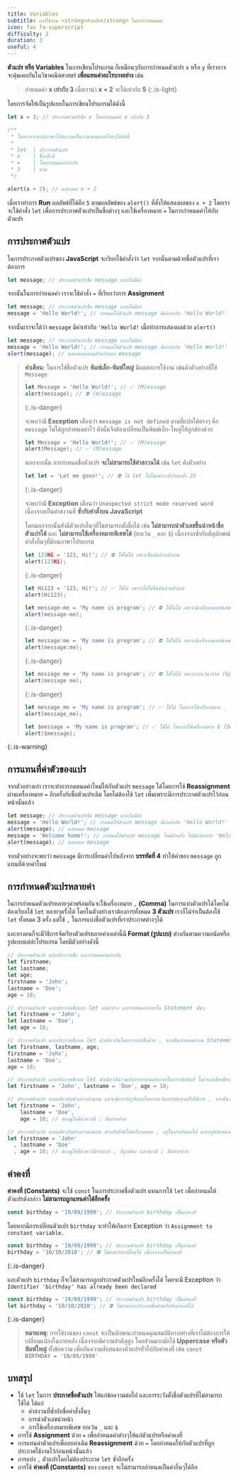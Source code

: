 ```yaml
---
title: Variables
subtitle: การใช้งาน <strong>ตัวแปร</strong> ในการกำหนดค่า
icon: fas fa-superscript
difficulty: 2
duration: 3
useful: 4
---
```


**ตัวแปร หรือ Variables** ในการเขียนโปรแกรม ก็เหมือนๆกับการกำหนดตัวแปร `x` หรือ `y` ที่เราอาจจะคุ้นเคยกันในวิชาคณิตศาสตร์ **เพื่อแทนค่าอะไรบางอย่าง** เช่น

> กำหนดค่า **x เท่ากับ 3** เมื่อเรานำ **x + 2** จะได้เท่ากับ **5**
{:.is-light}

โดยการจัดให้เป็นรูปแบบในการเขียนโปรแกรมได้ดังนี้

```javascript
let x = 3; // ประกาศตัวแปรชื่อ x โดยกำหนดค่า x เท่ากับ 3

/**
 * โดยอาจจะแปลภาษาโปรแกรมเป็นภาษาคนแบบไทยๆได้ดังนี้
 *
 * let  | ประกาศตัวแปร
 * x    | ชื่อเอ็กซ์
 * =    | โดยกำหนดค่าเท่ากับ
 * 3    | สาม
 */

alert(x + 2); // แสดงผล x + 2
```

เมื่อเราทำการ **Run** ผลลัพธ์ที่ได้คือ `5` ตามผลลัพธ์ของ `alert()` ที่สั่งให้แสดงผลของ `x + 2` โดยเราจะใช้คำสั่ง `let` เพื่อการประกาศตัวแปรเป็นชื่อต่างๆ และใช้เครื่องหมาย `=` ในการกำหนดค่าให้กับตัวแปร

## การประกาศตัวแปร

ในการประกาศตัวแปรของ **JavaScript** จะเรียกใช้คำสั่งว่า `let` จากนั้นตามด้วยชื่อตัวแปรที่เราต้องการ

```js
let message; // ประกาศตัวแปรชื่อ message แบบไม่มีค่า
```

จากนั้นในการกำหนดค่า เราจะใช้คำสั่ง `=` ที่เรียกว่าการ **Assignment**

```js
let message; // ประกาศตัวแปรชื่อ message แบบไม่มีค่า
message = 'Hello World!'; // กำหนดให้ตัวแปร message มีค่าเท่ากับ 'Hello World!'
```

จากนั้นเราจะได้ว่า `message` มีค่าเท่ากับ `'Hello World!` เมื่อทำการแสดงผลด้วย `alert()`

```javascript
let message; // ประกาศตัวแปรชื่อ message แบบไม่มีค่า
message = 'Hello World!'; // กำหนดให้ตัวแปร message มีค่าเท่ากับ 'Hello World!'
alert(message); // แสดงผลค่าบนตัวแปรของ message
```

> **คำเตือน:** ในการใช้ชื่อตัวแปร **พิมพ์เล็ก-พิมพ์ใหญ่** มีผลต่อการใช้งาน เช่นดังตัวอย่างที่ใช้ `Message`
>
> ```javascript
> let Message = 'Hello World!'; // ✅ (M)essage
> alert(message); // ⛔ (m)essage
> ```
> {:.is-danger}
>
> จะพบว่ามี **Exception** เตือนว่า `message is not defined` ตามที่แปลได้ตรงๆ คือ `message` ไม่ได้ถูกกำหนดค่าไว้ ดังนั้นจึงต้องเปลี่ยนเป็นพิมพ์เล็ก-ใหญ่ให้ถูกต้องด้วย
>
> ```javascript
> let Message = 'Hello World!'; // ✅ (M)essage
> alert(Message); // ✅ (M)essage
> ```
>
> นอกจากนั้น การกำหนดชื่อตัวแปร **จะไม่สามารถใช้คำสงวนได้** เช่น `let` ดังตัวอย่าง
>
> ```javascript
> let let = 'Let me gooo!'; // ⛔ ใช้ let ไม่ได้เพราะซ้ำกับคำสั่ง JS
> ```
> {:.is-danger}
>
> จะพบว่ามี **Exception** เตือนว่า `Unexpected strict mode reserved word` เนื่องจากเป็นคำสงวนที่ **ซ้ำกับคำสั่งบน JavaScript**
>
> โดยนอกจากนั้นยังมีตัวแปรอื่นๆที่ไม่สามารถตั้งชื่อได้ เช่น **ไม่สามารถนำตัวเลขขึ้นนำหน้าชื่อตัวแปรได้** และ **ไม่สามารถใช้เครื่องหมายพิเศษได้** (ยกเว้น `_` และ `$`) เนื่องจากซ้ำกับสัญลักษณ์คำสั่งอื่นๆที่มีบนภาษาโปรแกรม
>
> ```javascript
> let 123Hi = '123, Hi!'; // ⛔ ใช้ไม่ได้ เพราะขึ้นต้นด้วยตัวเลข
> alert(123Hi);
> ```
> {:.is-danger}
>
> ```javascript
> let Hi123 = '123, Hi!'; // ✅ ใช้ได้ เพราะไม่ได้ขึ้นต้นด้วยตัวเลข
> alert(Hi123);
> ```
>
> ```javascript
> let message-me = 'My name is program'; // ⛔ ใช้ไม่ได้ เพราะมีเครื่องหมายพิเศษ
> alert(message-me);
> ```
> {:.is-danger}
>
> ```javascript
> let message:me = 'My name is program'; // ⛔ ใช้ไม่ได้ เพราะมีเครื่องหมายพิเศษ
> alert(message:me);
> ```
> {:.is-danger}
>
> ```javascript
> let message me = 'My name is program'; // ⛔ ใช้ไม่ได้ เพราะการเว้นวรรค (Space) จะเป็นการมองเป็นคำสั่งแยกกัน
> alert(message me);
> ```
> {:.is-danger}
>
> ```javascript
> let message_me = 'My name is program'; // ✅ ใช้ได้ โดยการใช้เครื่องหมาย _ (Underscore) แทนซึ่งไม่จัดว่าเป็นเครื่องหมายพิเศษของโปรแกรม
> alert(message_me);
> ```
>
> ```javascript
> let $message = 'My name is program'; // ✅ ใช้ได้ โดยการใช้เครื่องหมาย $ (Dollar-sign) ไม่จัดว่าเป็นเครื่องหมายพิเศษของโปรแกรม
> alert($message);
> ```
{:.is-warning}

## การแทนที่ค่าตัวของแปร

จากตัวอย่างเก่า เราจะทำการกดหนดค่าใหม่ให้กับตัวแปร `message` ได้โดยการใช้ **Reassignment** ผ่านเครื่องหมาย `=` อีกครั้งกับชื่อตัวแปรเดิม โดยไม่ต้องใช้ `let` เพิ่มเพราะมีการประกาศตัวแปรไว้ก่อนหน้านั้นแล้ว

```javascript
let message; // ประกาศตัวแปรชื่อ message แบบไม่มีค่า
message = 'Hello World!'; // กำหนดให้ตัวแปร message มีค่าเท่ากับ 'Hello World!'
alert(message); // แสดงผล message
message = 'Welcome home!'; // กำหนดให้ตัวแปร message ใหม่อีกครั้ง ให้มีค่าเท่ากับ 'Welcome home!'
alert(message); // แสดงผล message
```

จากตัวอย่างจะพบว่า `message` มีการเปลี่ยนค่าไปหลังจาก **บรรทัดที่ 4** ทำให้ค่าของ `message` ถูกแทนที่ด้วยค่าใหม่

## การกำหนดตัวแปรหลายค่า

ในการกำหนดตัวแปรหลายๆค่าพร้อมกันจะใช้เครื่องหมาย `,` **(Comma)** ในการแบ่งตัวแปรได้โดยไม่ต้องเรียกใช้ `let` หลายๆครั้งได้ โดยในตัวอย่างเราต้องการทั้งหมด **3 ตัวแปร** เราก็ไม่จำเป็นต้องใช้ `let` ทั้งหมด 3 ครั้ง แต่ใช้ `,` ในการแบ่งชื่อตัวแปรที่เราประกาศต่างๆได้

และบางคนก็จะมีวิธีการจัดเรียงตัวแปรหลายค่าเหล่านี้มี **Format (รูปแบบ)** ต่างกันตามความถนัดหรือรูปแบบแต่ล่ะโปรแกรม โดยมีตัวอย่างดังนี้

```js
// ประกาศตัวแปร แบบประกาศชื่อ และกำหนดค่าแยกกัน
let firstname;
let lastname;
let age;
firstname = 'John';
lastname = 'Doe';
age = 18;
```

```js
// ประกาศตัวแปร แบบประกาศชื่อแยก let แต่ล่ะช่วง และกำหนดค่าภายใน Statement นั้นๆ
let firstname = 'John';
let lastname = 'Doe';
let age = 18;
```

```js
// ประกาศตัวแปร แบบประกาศชื่อบน let ตัวเดียวกันโดยการแบ่งชื่อด้วย , จากนั้นกำหนดค่าบน Statement ต่อๆไป
let firstname, lastname, age;
firstname = 'John';
lastname = 'Doe';
age = 18;
```

```js
// ประกาศตัวแปร แบบประกาศชื่อบน let ตัวเดียวกันร่วมกับการกำหนดค่าภายในบรรทัดทันที โดยจะเหลือเพียงบรรทัดเดียว
let firstname = 'John', lastname = 'Doe', age = 18;
```

```js
// ประกาศตัวแปร แบบเดียวกับตัวอย่างด้านบน แต่จะมีการจัดรูปแบบโดยการเว้นบรรทัดทุกครั้งที่มีการ , จากนั้นจบด้วย ; โดยมีย่อหน้าที่ตรงกันทุกตัวแปร
let firstname = 'John',
    lastname = 'Doe',
    age = 18; // ต้องดูให้ดีด้วยว่ามี ; ปิดท้ายด้วย
```

```js
// ประกาศตัวแปร แบบเดียวกับตัวอย่างด้านบน ต่างกันที่จัดให้เครื่องหมาย , อยู่ในบรรทัดต่อไป และอยู่ตำแหน่งย่อหน้าเดียวกับ let
let firstname = 'John'
  , lastname = 'Doe'
  , age = 18; // ต้องดูให้ดีด้วยว่ามีการแบ่ง , ที่ถูกต้อง และต้องมี ; ปิดท้ายด้วย
```

## ค่าคงที่

**ค่าคงที่ (Constants)** จะใช้ `const` ในการประกาศชื่อตัวแปร แทนการใช้ `let` เพื่อกำหนดให้ตัวแปรดังกล่าว **ไม่สามารถถูกแทนค่าได้อีกครั้ง**

```js
const birthday = '19/09/1999'; // ประกาศตัวแปร birthday เป็นค่าคงที่
```

โดยหากมีการเปลี่ยนตัวแปร `birthday` จะทำให้เกิดการ Exception ว่า `Assignment to constant variable.`

```javascript
const birthday = '19/09/1999'; // ประกาศตัวแปร birthday เป็นค่าคงที่
birthday = '10/10/2010'; // ⛔ ไม่สามารถเปลี่ยนได้ เนื่องจากเป็นค่าคงที่
```
{:.is-danger}

และตัวแปร `birthday` ก็จะไม่สามารถถูกประกาศตัวแปรใหม่อีกครั้งได้ โดยจะมี Exception ว่า `Identifier 'birthday' has already been declared`

```javascript
const birthday = '19/09/1999'; // ประกาศตัวแปร birthday เป็นค่าคงที่
let birthday = '10/10/2010'; // ⛔ ไม่สามารถประกาศชื่อตัวแปรทับค่าคงที่ได้
```
{:.is-danger}

> **หมายเหตุ:** การใช้งานของ `const` จะเป็นลักษณะกำหนดคุณสมบัติบางอย่างที่เราไม่ต้องการให้เปลี่ยนแปลงในภายหลัง เนื่องจากมีความสำคัญสูง โดยส่วนมากมักใช้ **Uppercase หรือตัวพิมพ์ใหญ่** ทั้งข้อความ เพื่อกันความสับสนของตัวแปรทั่วไปกับค่าคงที่ เช่น `const BIRTHDAY = '19/09/1999'`

## บทสรุป

- ใช้ `let` ในการ **ประกาศชื่อตัวแปร** ให้แก่ข้อความต่อไป และการระวังตั้งชื่อตัวแปรที่ไม่สามารถใช้ได้ ได้แก่
  - คำสงวนที่ซ้ำกับชื่อคำสั่งอื่นๆ
  - การนำตัวเลขนำหน้า
  - การใช้เครื่องหมายพิเศษ ยกเว้น `_` และ `$`
- การใช้ **Assignment** ด้วย `=` เพื่อกำหนดค่าต่างๆให้แก่ตัวแปรหรือค่าคงที่
- การแทนค่าตัวแปรเพื่อลบค่าเดิม **Reassignment** ด้วย `=` โดยกำหนดให้กับตัวแปรที่ถูกประกาศใช้งานไว้ก่อนหน้านั้นแล้ว
- การแบ่ง `,` ตัวแปรโดยไม่ต้องประกาศ `let` ซ้ำอีกครั้ง
- การใช้ **ค่าคงที่ (Constants)** ของ `const` จะไม่สามารถกำหนดเป็นค่าอื่นๆได้อีก
